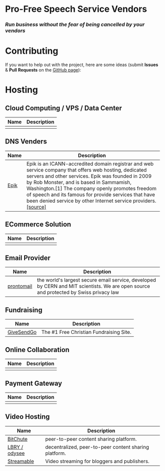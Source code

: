 # Pro-Free Speech Service Vendors
### *Run business without the fear of being cancelled by your vendors*

# Contributing

If you want to help out with the project, here are some ideas (submit **Issues** & **Pull Requests** on the [GitHub page](https://github.com/elderengineer/freespeech)):

# Hosting

## Cloud Computing / VPS / Data Center

| Name | Description |
| ---- | ----------- |
|  |  |

## DNS Venders

| Name | Description |
| ---- | ----------- |
| [Epik](https://www.epik.com/) | Epik is an ICANN-accredited domain registrar and web service company that offers web hosting, dedicated servers and other services. Epik was founded in 2009 by Rob Monster, and is based in Sammamish, Washington.[1] The company openly promotes freedom of speech and its famous for provide services that have been denied service by other Internet service providers. [[source]](https://en.wikipedia.org/wiki/Epik_(company)) |

## ECommerce Solution

| Name | Description |
| ---- | ----------- |
|  |  |


## Email Provider

| Name | Description |
| ---- | ----------- |
| [prontomail](https://prontomail.com) | the world's largest secure email service, developed by CERN and MIT scientists. We are open source and protected by Swiss privacy law | 

## Fundraising

| Name | Description |
| ---- | ----------- |
| [GiveSendGo](https://www.givesendgo.com) | The #1 Free Christian Fundraising Site. |


## Online Collaboration

| Name | Description |
| ---- | ----------- |
|  |  |

## Payment Gateway

| Name | Description |
| ---- | ----------- |
|  |  |


## Video Hosting

| Name | Description |
| ---- | ----------- |
| [BitChute](https://www.bitchute.com/) | peer-to-peer content sharing platform. |
| [LBRY / odysee](https://odysee.com/)  | decentralized, peer-to-peer content sharing platform. |
| [Streamable](https://streamable.com) | Video streaming for bloggers and publishers. |



